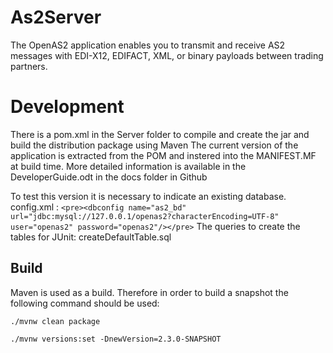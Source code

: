 # As2Server
The OpenAS2 application enables you to transmit and receive AS2 messages with EDI-X12, EDIFACT, XML, or binary payloads between trading partners.

# Development
There is a pom.xml in the Server folder to compile and create the jar and build the distribution package using Maven
The current version of the application is extracted from the POM and instered into the MANIFEST.MF at build time.
More detailed information is available in the DeveloperGuide.odt in the docs folder in Github

To test this version it is necessary to indicate an existing database.
    config.xml : `<pre><dbconfig name="as2_bd" url="jdbc:mysql://127.0.0.1/openas2?characterEncoding=UTF-8" user="openas2" password="openas2"/></pre>`
    The queries to create the tables for JUnit: createDefaultTable.sql

## Build

Maven is used as a build. Therefore in order to build a snapshot the following command should be used:

`./mvnw clean package`


`./mvnw versions:set -DnewVersion=2.3.0-SNAPSHOT`
